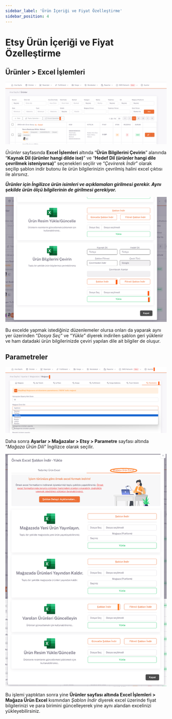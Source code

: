 ```yaml
---
sidebar_label: 'Ürün İçeriği ve Fiyat Özelleştirme'
sidebar_position: 4
---
```



# Etsy Ürün İçeriği ve Fiyat Özelleştirme 

## Ürünler > Excel İşlemleri

![EtsyCustomization](../etsy/img/EtsyProductCustomization.png)

*Ürünler* sayfasında **Excel İşlemleri** altında “**Ürün Bilgilerini Çevirin**” alanında “**Kaynak Dil (ürünler hangi dilde ise)**” ve “**Hedef Dil (ürünler hangi dile çevrilmek isteniyorsa)**” seçenekleri seçilir ve “*Çevirerek İndir*” olarak seçilip şablon indir butonu ile ürün bilgilerinizin çevrilmiş halini excel çıktısı ile alırsınız. 

***Ürünler için İngilizce ürün isimleri ve açıklamaları girilmesi gerekir. Aynı şekilde ürün ölçü bilgilerinin de girilmesi gerekiyor.***

![EtsyCustomizationExcel](../etsy/img/EtsyProductCustomizationExcel.png)

Bu excelde yapmak istediğiniz düzenlemeler olursa onları da yaparak aynı yer üzerinden “*Dosya Seç*” ve “*Yükle*” diyerek indirilen şablon geri yüklenir ve ham datadaki ürün bilgilerinizde çeviri yapılan dile ait bilgiler de oluşur. 

## Parametreler

![EtsyCustomizationExcelParameter](../etsy/img/EtsyProductCustomizationExcelParameter.png)

Daha sonra **Ayarlar > Mağazalar > Etsy > Parametre** sayfası altında “*Mağaza Ürün Dili*” İngilizce olarak seçilir. 

![EtsyCustomizationExcelParameterlanguage](../etsy/img/EtsyProductCustomizationExcelParameterLanguage.png)

Bu işlemi yaptıktan sonra yine **Ürünler sayfası altında Excel İşlemleri > Mağaza Ürün Excel** kısmından *Şablon İndir* diyerek excel üzerinde fiyat bilgilerinizi ve para birimini güncelleyerek yine aynı alandan excelinizi yükleyebilirsiniz. 



